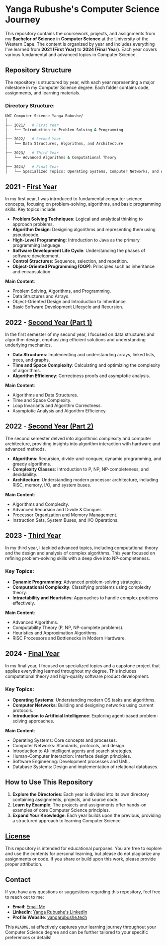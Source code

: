 # Yanga Rubushe's Computer Science Journey

This repository contains the coursework, projects, and assignments from my **Bachelor of Science** in **Computer Science** at the University of the Western Cape. The content is organized by year and includes everything I've learned from **2021 (First Year)** to **2024 (Final Year)**. Each year covers various fundamental and advanced topics in Computer Science.

## Repository Structure

The repository is structured by year, with each year representing a major milestone in my Computer Science degree. Each folder contains code, assignments, and learning materials.

### Directory Structure:

```bash
UWC-Computer-Science-Yanga-Rubushe/
│
├── 2021/   # First Year
│   └── Introduction to Problem Solving & Programming
│
├── 2022/   # Second Year
│   └── Data Structures, Algorithms, and Architecture
│
├── 2023/   # Third Year
│   └── Advanced Algorithms & Computational Theory
│
├── 2024/   # Final Year
│   └── Specialized Topics: Operating Systems, Computer Networks, and Artificial Intelligence
```

## 2021 - [First Year](./2021)
In my first year, I was introduced to fundamental computer science concepts, focusing on problem-solving, algorithms, and basic programming skills. Key topics include:
- **Problem Solving Techniques**: Logical and analytical thinking to approach problems.
- **Algorithm Design**: Designing algorithms and representing them using pseudocode.
- **High-Level Programming**: Introduction to Java as the primary programming language.
- **Software Development Life Cycle**: Understanding the phases of software development.
- **Control Structures**: Sequence, selection, and repetition.
- **Object-Oriented Programming (OOP)**: Principles such as inheritance and encapsulation.

**Main Content**:  
- Problem Solving, Algorithms, and Programming.
- Data Structures and Arrays.
- Object-Oriented Design and Introduction to Inheritance.
- Basic Software Development Lifecycle and Recursion.

## 2022 - [Second Year (Part 1)](./2022/)
In the first semester of my second year, I focused on data structures and algorithm design, emphasizing efficient solutions and understanding underlying mechanics.

- **Data Structures**: Implementing and understanding arrays, linked lists, trees, and graphs.
- **Time and Space Complexity**: Calculating and optimizing the complexity of algorithms.
- **Algorithm Efficiency**: Correctness proofs and asymptotic analysis.

**Main Content**:  
- Algorithms and Data Structures.
- Time and Space Complexity.
- Loop Invariants and Algorithm Correctness.
- Asymptotic Analysis and Algorithm Efficiency.

## 2022 - [Second Year (Part 2)](./2022/)
The second semester delved into algorithmic complexity and computer architecture, providing insights into algorithm interaction with hardware and advanced methods.

- **Algorithms**: Recursion, divide-and-conquer, dynamic programming, and greedy algorithms.
- **Complexity Classes**: Introduction to P, NP, NP-completeness, and decidability.
- **Architecture**: Understanding modern processor architecture, including RISC, memory, I/O, and system buses.

**Main Content**:  
- Algorithms and Complexity.
- Advanced Recursion and Divide & Conquer.
- Processor Organization and Memory Management.
- Instruction Sets, System Buses, and I/O Operations.

## 2023 - [Third Year](./2023/)
In my third year, I tackled advanced topics, including computational theory and the design and analysis of complex algorithms. This year focused on refining problem-solving skills with a deep dive into NP-completeness.

### Key Topics:
- **Dynamic Programming**: Advanced problem-solving strategies.
- **Computational Complexity**: Classifying problems using complexity theory.
- **Intractability and Heuristics**: Approaches to handle complex problems effectively.

**Main Content**:  
- Advanced Algorithms.
- Computability Theory (P, NP, NP-complete problems).
- Heuristics and Approximation Algorithms.
- RISC Processors and Bottlenecks in Modern Hardware.

## 2024 - [Final Year](./2024/)
In my final year, I focused on specialized topics and a capstone project that applies everything learned throughout my degree. This includes computational theory and high-quality software product development.

### Key Topics:
- **Operating Systems**: Understanding modern OS tasks and algorithms.
- **Computer Networks**: Building and designing networks using current protocols.
- **Introduction to Artificial Intelligence**: Exploring agent-based problem-solving approaches.

**Main Content**:  
- Operating Systems: Core concepts and processes.
- Computer Networks: Standards, protocols, and design.
- Introduction to AI: Intelligent agents and search strategies.
- Human-Computer Interaction: Interface design principles.
- Software Engineering: Development processes and UML.
- Database Systems: Design and implementation of relational databases.


## How to Use This Repository
1. **Explore the Directories**: Each year is divided into its own directory containing assignments, projects, and source code.
2. **Learn by Example**: The projects and assignments offer hands-on examples of core Computer Science principles.
3. **Expand Your Knowledge**: Each year builds upon the previous, providing a structured approach to learning Computer Science.


## [License](./LICENCE)
This repository is intended for educational purposes. You are free to explore and use the contents for personal learning, but please do not plagiarize any assignments or code. If you share or build upon this work, please provide proper attribution.


## Contact
If you have any questions or suggestions regarding this repository, feel free to reach out to me:

- **Email**: [Email Me](mailto:zilithemba10@gmail.com)
- **LinkedIn**: [Yanga Rubushe's LinkedIn](https://www.linkedin.com/in/yangarubushe)
- **Profile Website**: [yangarubushe.tech](https://yangarubushe.tech)

This `README.md` effectively captures your learning journey throughout your Computer Science degree and can be further tailored to your specific preferences or details!
